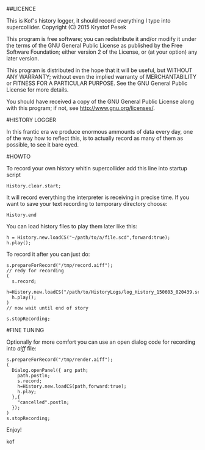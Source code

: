 ##LICENCE

This is Kof's history logger, it should record everything I type into supercollider. 
Copyright (C) 2015 Krystof Pesek

This program is free software; you can redistribute it and/or modify
it under the terms of the GNU General Public License as published by
the Free Software Foundation; either version 2 of the License, or
(at your option) any later version.

This program is distributed in the hope that it will be useful,
but WITHOUT ANY WARRANTY; without even the implied warranty of
MERCHANTABILITY or FITNESS FOR A PARTICULAR PURPOSE. See the
GNU General Public License for more details.

You should have received a copy of the GNU General Public License
along with this program; if not, see <http://www.gnu.org/licenses/>.

#HISTORY LOGGER

In this frantic era we produce enormous ammounts of data every day, one of the way how to reflect this, is to actually record as many of them as possible, to see it bare eyed.

#HOWTO

To record your own history whitin supercollider add this line into startup script
```
History.clear.start;
```
It will record everything the interpreter is receiving in precise time.
If you want to save your text recording to temporary directory choose:

```
History.end
```

You can load history files to play them later like this:
```
h = History.new.loadCS("~/path/to/a/file.scd",forward:true);
h.play();
```

To record it after you can just do:

```
s.prepareForRecord("/tmp/record.aiff");
// redy for recording
(
  s.record;
  h=History.new.loadCS("/path/to/HistoryLogs/log_History_150603_020439.scd",forward:true);
  h.play();
)
// now wait until end of story

s.stopRecording;
```

#FINE TUNING

Optionally for more comfort you can use an open dialog code for recording into _aiff_ file:
```
s.prepareForRecord("/tmp/render.aiff");
(
  Dialog.openPanel({ arg path;
    path.postln;
    s.record;
    h=History.new.loadCS(path,forward:true);
    h.play;
  },{
    "cancelled".postln;
  });
)  
s.stopRecording;
```

Enjoy!

kof
